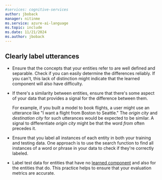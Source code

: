```yaml
---
#services: cognitive-services
author: jboback
manager: nitinme
ms.service: azure-ai-language
ms.topic: include
ms.date: 11/21/2024
ms.author: jboback
---
```


## Clearly label utterances 

* Ensure that the concepts that your entities refer to are well defined and separable. Check if you can easily determine the differences reliably. If you can't, this lack of distinction might indicate that the learned component will also have difficulty.
* If there's a similarity between entities, ensure that there's some aspect of your data that provides a signal for the difference between them.

    For example, if you built a model to book flights, a user might use an utterance like "I want a flight from Boston to Seattle." The *origin city* and *destination city* for such utterances would be expected to be similar. A signal to differentiate *origin city* might be that the word *from* often precedes it.

* Ensure that you label all instances of each entity in both your training and testing data. One approach is to use the search function to find all instances of a word or phrase in your data to check if they're correctly labeled.
* Label test data for entities that have no [learned component](../concepts/entity-components.md#learned-component) and also for the entities that do. This practice helps to ensure that your evaluation metrics are accurate.